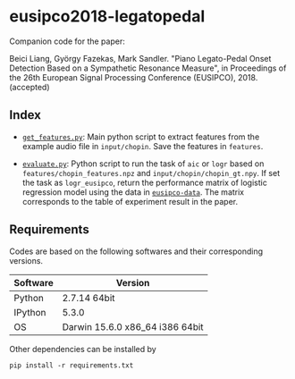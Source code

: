# eusipco2018-legatopedal

Companion code for the paper:

Beici Liang, György Fazekas, Mark Sandler. "Piano Legato-Pedal Onset Detection Based on a Sympathetic Resonance Measure​", in Proceedings of the 26th European Signal Processing Conference (EUSIPCO), 2018. (accepted)

## Index

* [`get_features.py`](eusipco2018-legatopedal/get_features.py): 
Main python script to extract features from the example audio file in `input/chopin`. 
Save the features in `features`.

* [`evaluate.py`](eusipco2018-legatopedal/evaluate.py): 
Python script to run the task of `aic` or `logr` based on `features/chopin_features.npz` and `input/chopin/chopin_gt.npy`.
If set the task as `logr_eusipco`, return the performance matrix of logistic regression model using the data in [`eusipco-data`](eusipco2018-legatopedal/eusipco-data). 
The matrix corresponds to the table of experiment result in the paper.

## Requirements

Codes are based on the following softwares and their corresponding versions. 

Software | Version
------------ | -------------
Python | 2.7.14 64bit
IPython | 5.3.0
OS | Darwin 15.6.0 x86_64 i386 64bit

Other dependencies can be installed by
```
pip install -r requirements.txt
```